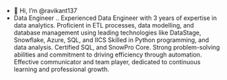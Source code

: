 - 👋 Hi, I’m @ravikant137
- Data Engineer ..
Experienced Data Engineer with 3 years of expertise in data analytics. Proficient in ETL processes, data modelling, and database management using leading technologies like DataStage, Snowflake, Azure, SQL, and IICS Skilled in Python programming, and data analysis. 
Certified SQL, and SnowPro Core. Strong problem-solving abilities and commitment to driving efficiency through automation. Effective communicator and team player, dedicated to continuous learning and professional growth. 
<!---
ravikant137/ravikant137 is a ✨ special ✨ repository because its `README.md` (this file) appears on your GitHub profile.
You can click the Preview link to take a look at your changes.
--->
